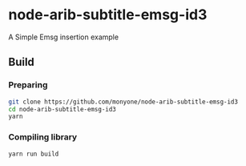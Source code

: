 # node-arib-subtitle-emsg-id3

A Simple Emsg insertion example

## Build

### Preparing

```bash
git clone https://github.com/monyone/node-arib-subtitle-emsg-id3
cd node-arib-subtitle-emsg-id3
yarn
```

### Compiling library

```bash
yarn run build
```

